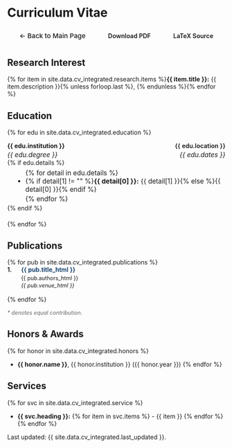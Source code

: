 # Curriculum Vitae

<div style="text-align: center; margin: 1rem 0 2rem 0;">
  <a href="{{ '/' | relative_url }}" class="cv-nav-btn">← Back to Main Page</a>
  <a href="{{ '/assets/files/cv.pdf' | relative_url }}" class="cv-download-btn">Download PDF</a>
  <a href="{{ '/assets/files/cv.tex' | relative_url }}" class="cv-download-btn">LaTeX Source</a>
</div>

<style>
.cv-nav-btn {
  color: var(--global-theme-color);
  font-weight: 500;
  text-decoration: none;
  padding: 0.5rem 1rem;
  border: 1px solid var(--global-theme-color);
  border-radius: 4px;
  margin: 0 0.5rem;
  display: inline-block;
  transition: all 0.2s ease;
  font-size: 0.95rem;
}

.cv-nav-btn:hover {
  background-color: var(--global-theme-color);
  color: white;
  text-decoration: none;
}

.cv-download-btn {
  color: var(--global-theme-color);
  font-weight: 600;
  text-decoration: none;
  padding: 0.5rem 1rem;
  border: 1px solid var(--global-theme-color);
  border-radius: 4px;
  margin: 0 0.5rem;
  display: inline-block;
  transition: all 0.2s ease;
}

.cv-download-btn:hover { 
  background-color: var(--global-theme-color);
  color: white;
}

.cv-education-item { 
  margin-bottom: 1.2rem; 
}

.cv-education-heading { 
  display: flex; 
  justify-content: space-between; 
  font-weight: 600; 
}

.cv-education-sub { 
  font-style: italic; 
  display: flex; 
  justify-content: space-between; 
  font-size: 0.95rem; 
  margin-top: 0.15rem; 
}

.cv-education-details { 
  margin: 0.4rem 0 0.2rem 1rem; 
  font-size: 0.95rem; 
}

.cv-education-details li { 
  margin-bottom: 0.2rem; 
}

.cv-publication-list { 
  list-style: none; 
  padding-left: 0; 
  counter-reset: publication-counter; 
}

.cv-publication-list li { 
  margin-bottom: 1rem; 
  counter-increment: publication-counter; 
  position: relative; 
  padding-left: 2rem; 
}

.cv-publication-list li::before { 
  content: counter(publication-counter) "."; 
  position: absolute; 
  left: 0; 
  font-weight: 600; 
  color: var(--global-theme-color); 
}

.cv-pub-title { 
  font-weight: 600; 
  color: #043361; 
}

.cv-pub-authors { 
  display: block; 
  margin-top: 0.2rem; 
  font-size: 0.9em; 
}

.cv-pub-venue { 
  display: block; 
  font-style: italic; 
  margin-top: 0.15rem; 
  font-size: 0.9em; 
}

.cv-me { 
  font-weight: 700; 
  text-decoration: underline; 
}

.cv-honors-awards {
  margin: 1rem 0;
}

.cv-honors-awards p {
  margin: 0.5rem 0;
  line-height: 1.6;
}

.cv-services {
  margin: 1rem 0;
}

.cv-services ul {
  list-style: none;
  padding-left: 0;
}

.cv-services li {
  margin: 0.5rem 0;
  padding-left: 1rem;
  position: relative;
}

.cv-services li::before {
  content: "•";
  color: var(--global-theme-color);
  font-weight: bold;
  position: absolute;
  left: 0;
}

@media (max-width: 640px) { 
  .cv-education-heading, .cv-education-sub { 
    flex-direction: column; 
    gap: 0.1rem; 
  } 
  .cv-publication-list li { 
    padding-left: 1.5rem; 
  }
  .cv-nav-btn, .cv-download-btn {
    display: block;
    margin: 0.5rem auto;
    width: fit-content;
  }
}

@media (prefers-color-scheme: dark) {
  .cv-pub-title {
    color: rgb(62, 183, 240);
  }
}
</style>

## Research Interest

{% for item in site.data.cv_integrated.research.items %}<strong><span style="color: var(--global-theme-color); font-weight: bold;">{{ item.title }}:</span></strong> {{ item.description }}{% unless forloop.last %}, {% endunless %}{% endfor %}

## Education

{% for edu in site.data.cv_integrated.education %}
<div class="cv-education-item">
  <div class="cv-education-heading">
    <span><strong>{{ edu.institution }}</strong></span>
    <span>{{ edu.location }}</span>
  </div>
  <div class="cv-education-sub">
    <span>{{ edu.degree }}</span>
    <span>{{ edu.dates }}</span>
  </div>
  {% if edu.details %}
  <ul class="cv-education-details">
    {% for detail in edu.details %}
    <li>{% if detail[1] != "" %}<strong>{{ detail[0] }}:</strong> {{ detail[1] }}{% else %}{{ detail[0] }}{% endif %}</li>
    {% endfor %}
  </ul>
  {% endif %}
</div>
{% endfor %}

## Publications

<ol class="cv-publication-list">
  {% for pub in site.data.cv_integrated.publications %}
  <li>
    <div class="cv-pub-title">{{ pub.title_html }}</div>
    <div class="cv-pub-authors">{{ pub.authors_html }}</div>
    <div class="cv-pub-venue">{{ pub.venue_html }}</div>
  </li>
  {% endfor %}
</ol>
<p style="font-size: 0.9em; margin-top: 15px; color: #666;"><em>* denotes equal contribution.</em></p>

## Honors & Awards

{% for honor in site.data.cv_integrated.honors %}
- **<span style="color: var(--global-theme-color); font-weight: bold;">{{ honor.name }}</span>**, {{ honor.institution }} ({{ honor.year }})
{% endfor %}

## Services

{% for svc in site.data.cv_integrated.service %}
- **<span style="color: var(--global-theme-color); font-weight: bold;">{{ svc.heading }}:</span>**
{% for item in svc.items %}    - {{ item }}
{% endfor %}
{% endfor %}

<p class="cv-last-updated">Last updated: {{ site.data.cv_integrated.last_updated }}.</p>
